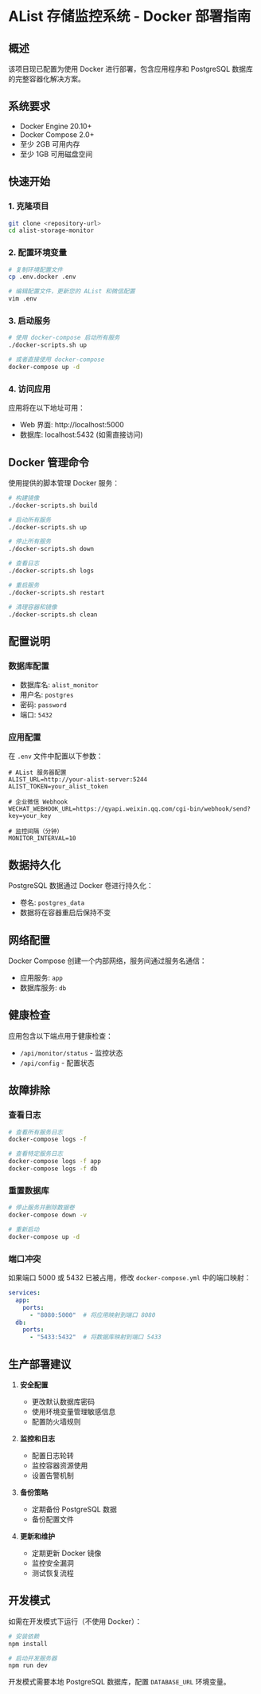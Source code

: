 # AList 存储监控系统 - Docker 部署指南

## 概述

该项目现已配置为使用 Docker 进行部署，包含应用程序和 PostgreSQL 数据库的完整容器化解决方案。

## 系统要求

- Docker Engine 20.10+
- Docker Compose 2.0+
- 至少 2GB 可用内存
- 至少 1GB 可用磁盘空间

## 快速开始

### 1. 克隆项目
```bash
git clone <repository-url>
cd alist-storage-monitor
```

### 2. 配置环境变量
```bash
# 复制环境配置文件
cp .env.docker .env

# 编辑配置文件，更新您的 AList 和微信配置
vim .env
```

### 3. 启动服务
```bash
# 使用 docker-compose 启动所有服务
./docker-scripts.sh up

# 或者直接使用 docker-compose
docker-compose up -d
```

### 4. 访问应用
应用将在以下地址可用：
- Web 界面: http://localhost:5000
- 数据库: localhost:5432 (如需直接访问)

## Docker 管理命令

使用提供的脚本管理 Docker 服务：

```bash
# 构建镜像
./docker-scripts.sh build

# 启动所有服务
./docker-scripts.sh up

# 停止所有服务
./docker-scripts.sh down

# 查看日志
./docker-scripts.sh logs

# 重启服务
./docker-scripts.sh restart

# 清理容器和镜像
./docker-scripts.sh clean
```

## 配置说明

### 数据库配置
- 数据库名: `alist_monitor`
- 用户名: `postgres`
- 密码: `password`
- 端口: `5432`

### 应用配置
在 `.env` 文件中配置以下参数：

```env
# AList 服务器配置
ALIST_URL=http://your-alist-server:5244
ALIST_TOKEN=your_alist_token

# 企业微信 Webhook
WECHAT_WEBHOOK_URL=https://qyapi.weixin.qq.com/cgi-bin/webhook/send?key=your_key

# 监控间隔（分钟）
MONITOR_INTERVAL=10
```

## 数据持久化

PostgreSQL 数据通过 Docker 卷进行持久化：
- 卷名: `postgres_data`
- 数据将在容器重启后保持不变

## 网络配置

Docker Compose 创建一个内部网络，服务间通过服务名通信：
- 应用服务: `app`
- 数据库服务: `db`

## 健康检查

应用包含以下端点用于健康检查：
- `/api/monitor/status` - 监控状态
- `/api/config` - 配置状态

## 故障排除

### 查看日志
```bash
# 查看所有服务日志
docker-compose logs -f

# 查看特定服务日志
docker-compose logs -f app
docker-compose logs -f db
```

### 重置数据库
```bash
# 停止服务并删除数据卷
docker-compose down -v

# 重新启动
docker-compose up -d
```

### 端口冲突
如果端口 5000 或 5432 已被占用，修改 `docker-compose.yml` 中的端口映射：

```yaml
services:
  app:
    ports:
      - "8080:5000"  # 将应用映射到端口 8080
  db:
    ports:
      - "5433:5432"  # 将数据库映射到端口 5433
```

## 生产部署建议

1. **安全配置**
   - 更改默认数据库密码
   - 使用环境变量管理敏感信息
   - 配置防火墙规则

2. **监控和日志**
   - 配置日志轮转
   - 监控容器资源使用
   - 设置告警机制

3. **备份策略**
   - 定期备份 PostgreSQL 数据
   - 备份配置文件

4. **更新和维护**
   - 定期更新 Docker 镜像
   - 监控安全漏洞
   - 测试恢复流程

## 开发模式

如需在开发模式下运行（不使用 Docker）：

```bash
# 安装依赖
npm install

# 启动开发服务器
npm run dev
```

开发模式需要本地 PostgreSQL 数据库，配置 `DATABASE_URL` 环境变量。